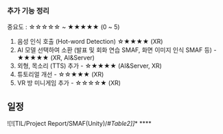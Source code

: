 ### 추가 기능 정리
중요도 : ☆☆☆☆☆ ~ ★★★★★ (0 ~ 5)
1) 음성 인식 호출 (Hot-word Detection) ☆★★★★ (XR)
2) AI 모델 선택하여 소환 (발표 및 회화 연습 SMAF, 화면 이미지 인식 SMAF 등) - ★★★★★ (XR, AI&Server)
3) 외형, 목소리 (TTS) 추가 - ☆★★★★ (AI&Server, XR)
4) 튜토리얼 개선 - ☆☆★★★ (XR)
5) VR 방 미니게임 추가 - ☆☆☆☆★ (XR)

## 일정
![![TIL/Project Report/SMAF(Unity)/#*Table2]]** ****